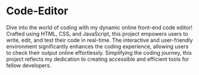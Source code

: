 # Code-Editor
 Dive into the world of coding with my dynamic online front-end code editor! Crafted using HTML, CSS, and JavaScript, this project empowers users to write, edit, and test their code in real-time. The interactive and user-friendly environment significantly enhances the coding experience, allowing users to check their output online effortlessly. Simplifying the coding journey, this project reflects my dedication to creating accessible and efficient tools for fellow developers.
